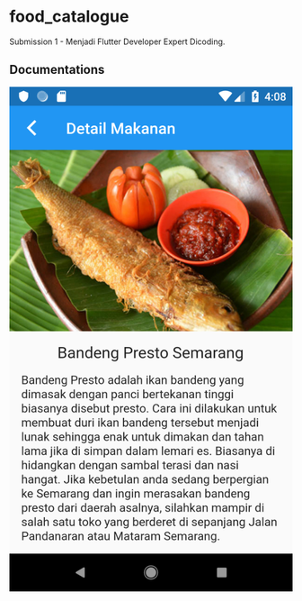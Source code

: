 # food_catalogue

Submission 1 - Menjadi Flutter Developer Expert Dicoding.

## Documentations

![Alt text](/documentation/documentation_detailfood.png "List Makanan")

